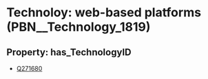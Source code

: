 # Technoloy: __web-based platforms__ (PBN__Technology_1819)

## Property: has_TechnologyID

* [Q271680](Q271680)

